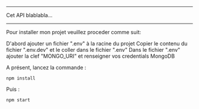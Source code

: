***
Cet API blablabla...

***
Pour installer mon projet veuillez proceder comme suit:

D'abord ajouter un fichier ".env" à la racine du projet
Copier le contenu du fichier ".env.dev" et le coller dans le fichier ".env"
Dans le fichier ".env" ajouter la clef "MONGO_URI" et renseigner vos credentials MongoDB

A présent, lancez la commande :
```
npm install
```

Puis : 
```
npm start
```
